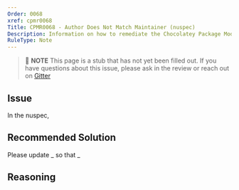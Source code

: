 ```yaml
---
Order: 0068
xref: cpmr0068
Title: CPMR0068 - Author Does Not Match Maintainer (nuspec)
Description: Information on how to remediate the Chocolatey Package Moderation Rule 0068
RuleType: Note
---
```


> :memo: **NOTE** This page is a stub that has not yet been filled out. If you have questions about this issue, please ask in the review or reach out on [Gitter](https://gitter.im/chocolatey/chocolatey.org)

## Issue

In the nuspec,

## Recommended Solution

Please update _ so that _

## Reasoning
